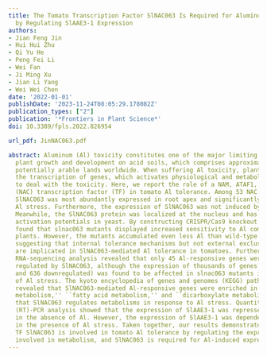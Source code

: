 ```yaml
---
title: The Tomato Transcription Factor SlNAC063 Is Required for Aluminum Tolerance
  by Regulating SlAAE3-1 Expression
authors:
- Jian Feng Jin
- Hui Hui Zhu
- Qi Yu He
- Peng Fei Li
- Wei Fan
- Ji Ming Xu
- Jian Li Yang
- Wei Wei Chen
date: '2022-01-01'
publishDate: '2023-11-24T08:05:29.178082Z'
publication_types: ["2"]
publication: '*Frontiers in Plant Science*'
doi: 10.3389/fpls.2022.826954

url_pdf: JinNAC063.pdf

abstract: Aluminum (Al) toxicity constitutes one of the major limiting factors of
  plant growth and development on acid soils, which comprises approximately 50% of
  potentially arable lands worldwide. When suffering Al toxicity, plants reprogram
  the transcription of genes, which activates physiological and metabolic pathways
  to deal with the toxicity. Here, we report the role of a NAM, ATAF1, 2 and CUC2
  (NAC) transcription factor (TF) in tomato Al tolerance. Among 53 NAC TFs in tomatoes,
  SlNAC063 was most abundantly expressed in root apex and significantly induced by
  Al stress. Furthermore, the expression of SlNAC063 was not induced by other metals.
  Meanwhile, the SlNAC063 protein was localized at the nucleus and has transcriptional
  activation potentials in yeast. By constructing CRISPR/Cas9 knockout mutants, we
  found that slnac063 mutants displayed increased sensitivity to Al compared to wild-type
  plants. However, the mutants accumulated even less Al than wild-type (WT) plants,
  suggesting that internal tolerance mechanisms but not external exclusion mechanisms
  are implicated in SlNAC063-mediated Al tolerance in tomatoes. Further comparative
  RNA-sequencing analysis revealed that only 45 Al-responsive genes were positively
  regulated by SlNAC063, although the expression of thousands of genes (1,557 upregulated
  and 636 downregulated) was found to be affected in slnac063 mutants in the absence
  of Al stress. The kyoto encyclopedia of genes and genomes (KEGG) pathway analysis
  revealed that SlNAC063-mediated Al-responsive genes were enriched in ``phenylpropanoid
  metabolism,'' ``fatty acid metabolism,'' and ``dicarboxylate metabolism,'' indicating
  that SlNAC063 regulates metabolisms in response to Al stress. Quantitative real-time
  (RT)-PCR analysis showed that the expression of SlAAE3-1 was repressed by SlNAC063
  in the absence of Al. However, the expression of SlAAE3-1 was dependent on SlNAC063
  in the presence of Al stress. Taken together, our results demonstrate that a NAC
  TF SlNAC063 is involved in tomato Al tolerance by regulating the expression of genes
  involved in metabolism, and SlNAC063 is required for Al-induced expression of SlAAE3-1.
---
```


